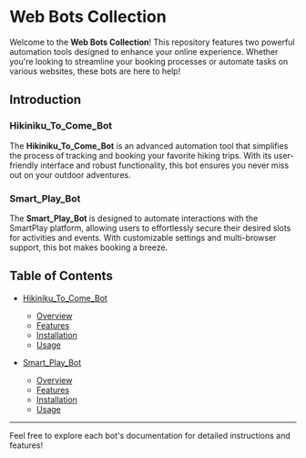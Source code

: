 # Web Bots Collection

Welcome to the **Web Bots Collection**! This repository features two powerful automation tools designed to enhance your online experience. Whether you're looking to streamline your booking processes or automate tasks on various websites, these bots are here to help!

## Introduction

### Hikiniku_To_Come_Bot
The **Hikiniku_To_Come_Bot** is an advanced automation tool that simplifies the process of tracking and booking your favorite hiking trips. With its user-friendly interface and robust functionality, this bot ensures you never miss out on your outdoor adventures. 

### Smart_Play_Bot
The **Smart_Play_Bot** is designed to automate interactions with the SmartPlay platform, allowing users to effortlessly secure their desired slots for activities and events. With customizable settings and multi-browser support, this bot makes booking a breeze.

## Table of Contents

- [Hikiniku_To_Come_Bot](#hikiniku_to_come_bot)
  - [Overview](#overview)
  - [Features](#features)
  - [Installation](#installation)
  - [Usage](#usage)
  
- [Smart_Play_Bot](/Smart_Play_Bot/README.md)
  - [Overview](/Smart_Play_Bot/README.md)
  - [Features](/Smart_Play_Bot/README.md)
  - [Installation](/Smart_Play_Bot/README.md)
  - [Usage](/Smart_Play_Bot/README.md)

---

Feel free to explore each bot's documentation for detailed instructions and features!